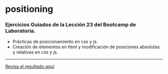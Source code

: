 # positioning

### Ejercicios Guiados de la Lección 23 del Bootcamp de Laboratoria.

  - Prácticas de posicionamiento en css y js.
  - Creación de elementos en html y modificación de posiciones absolutas y relativas en css y js.
  
------------------------------------
[Revisa el resultado aquí](http://mili01gm.github.io/positioning)
